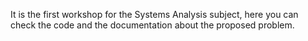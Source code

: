 It is the first workshop for the Systems Analysis subject, here you can check the code and the documentation about the proposed problem.
